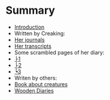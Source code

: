 # Summary

* [Introduction](README.md)
* Written by Creaking:
 * [Her journals](CreakJou.md)
 * [Her transcripts](Transcripts.md)
 * Some scrambled pages of her diary:
  * [├1](ScrambledPages/1.md)
  * [├2](ScrambledPages/2.md)
  * [┕3](ScrambledPages/3.md)
* Writen by others:
 * [Book about creatures](Creatures.md)
 * [Wooden Diaries](woden-diaries.md)

